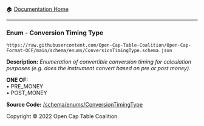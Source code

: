 :house: [Documentation Home](../../home/xudiera/code/README.md)

---

### Enum - Conversion Timing Type

`https://raw.githubusercontent.com/Open-Cap-Table-Coalition/Open-Cap-Format-OCF/main/schema/enums/ConversionTimingType.schema.json`

**Description:** _Enumeration of convertible conversion timing for calculation purposes (e.g. does the instrument convert based on pre or post money)._

**ONE OF:**</br>&bull; PRE_MONEY </br>&bull; POST_MONEY

**Source Code:** [/schema/enums/ConversionTimingType](../../../../../../../../schema/enums/ConversionTimingType.schema.json)

Copyright © 2022 Open Cap Table Coalition.

